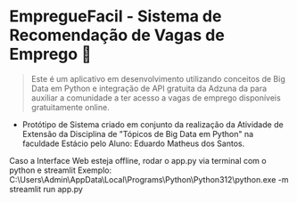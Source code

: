 # EmpregueFacil - Sistema de Recomendação de Vagas de Emprego :bookmark_tabs:

>Este é um aplicativo em desenvolvimento utilizando conceitos de Big Data em Python e integração de API gratuita da Adzuna da  para auxiliar a comunidade a ter acesso a vagas de emprego disponíveis gratuitamente online.

- Protótipo de Sistema criado em conjunto da realização da Atividade de Extensão da Disciplina de "Tópicos de Big Data em Python" na faculdade Estácio pelo Aluno: Eduardo Matheus dos Santos.


Caso a Interface Web esteja offline, rodar o app.py via terminal com o python e streamlit
Exemplo: 
C:\Users\Admin\AppData\Local\Programs\Python\Python312\python.exe -m streamlit run app.py
